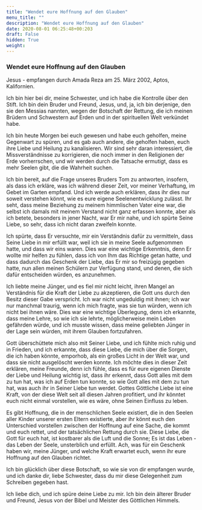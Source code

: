 ```yaml
---
title: "Wendet eure Hoffnung auf den Glauben"
menu_title: ""
description: "Wendet eure Hoffnung auf den Glauben"
date: 2020-08-01 06:25:48+00:203
draft: False
hidden: True
weight:
---
```

### Wendet eure Hoffnung auf den Glauben

Jesus - empfangen durch Amada Reza am 25. März 2002, Aptos, Kalifornien.

Ich bin hier bei dir, meine Schwester, und ich habe die Kontrolle über den Stift. Ich bin dein Bruder und Freund, Jesus, und, ja, ich bin derjenige, den sie den Messias nannten, wegen der Botschaft der Rettung, die ich meinen Brüdern und Schwestern auf Erden und in der spirituellen Welt verkündet habe.

Ich bin heute Morgen bei euch gewesen und habe euch geholfen, meine Gegenwart zu spüren, und es gab auch andere, die geholfen haben, euch ihre Liebe und Heilung zu kanalisieren. Wir sind sehr daran interessiert, die Missverständnisse zu korrigieren, die noch immer in den Religionen der Erde vorherrschen, und wir werden durch die Tatsache ermutigt, dass es mehr Seelen gibt, die die Wahrheit suchen.

Ich bin bereit, auf die Frage unseres Bruders Tom zu antworten, insofern, als dass ich erkläre, was ich während dieser Zeit, vor meiner Verhaftung, im Gebet im Garten empfand. Und ich werde auch erklären, dass ihr dies nur soweit verstehen könnt, wie es eure eigene Seelenentwicklung zulässt. Ihr seht, dass meine Beziehung zu meinem himmlischen Vater eine war, die selbst ich damals mit meinem Verstand nicht ganz erfassen konnte, aber als ich betete, besonders in jener Nacht, war Er mir nahe, und ich spürte Seine Liebe, so sehr, dass ich nicht daran zweifeln konnte.

Ich spürte, dass Er versuchte, mir ein Verständnis dafür zu vermitteln, dass Seine Liebe in mir erfüllt war, weil ich sie in meine Seele aufgenommen hatte, und dass wir eins waren. Dies war eine wichtige Erkenntnis, denn Er wollte mir helfen zu fühlen, dass ich von Ihm das Richtige getan hatte, und dass dadurch das Geschenk der Liebe, das Er mir so freizügig gegeben hatte, nun allen meinen Schülern zur Verfügung stand, und denen, die sich dafür entscheiden würden, es anzunehmen.

Ich liebte meine Jünger, und es fiel mir nicht leicht, ihren Mangel an Verständnis für die Kraft der Liebe zu akzeptieren, die Gott uns durch den Besitz dieser Gabe verspricht. Ich war nicht ungeduldig mit ihnen; ich war nur manchmal traurig, wenn ich mich fragte, was sie tun würden, wenn ich nicht bei ihnen wäre. Dies war eine wichtige Überlegung, denn ich erkannte, dass meine Lehre, so wie ich sie lehrte, möglicherweise mein Leben gefährden würde, und ich musste wissen, dass meine geliebten Jünger in der Lage sein würden, mit ihrem Glauben fortzufahren.

Gott überschüttete mich also mit Seiner Liebe, und ich fühlte mich ruhig und in Frieden, und ich erkannte, dass diese Liebe, die mich über die Sorgen, die ich haben könnte, emporhob, als ein großes Licht in der Welt war, und dass sie nicht ausgelöscht werden konnte. Ich möchte dies in dieser Zeit erklären, meine Freunde, denn ich fühle, dass es für eure eigenen Dienste der Liebe und Heilung wichtig ist, dass ihr erkennt, dass Gott alles mit dem zu tun hat, was ich auf Erden tun konnte, so wie Gott alles mit dem zu tun hat, was auch ihr in Seiner Liebe tun werdet. Gottes Göttliche Liebe ist eine Kraft, von der diese Welt seit all diesen Jahren profitiert, und ihr könntet euch nicht einmal vorstellen, wie es wäre, ohne Seinen Einfluss zu leben.

Es gibt Hoffnung, die in der menschlichen Seele existiert, die in den Seelen aller Kinder unserer ersten Eltern existierte, aber ihr könnt euch den Unterschied vorstellen zwischen der Hoffnung auf eine Sache, die kommt und euch rettet, und der tatsächlichen Rettung durch sie. Diese Liebe, die Gott für euch hat, ist kostbarer als die Luft und die Sonne; Es ist das Leben - das Leben der Seele, unsterblich und erfüllt. Ach, was für ein Geschenk haben wir, meine Jünger, und welche Kraft erwartet euch, wenn ihr eure Hoffnung auf den Glauben richtet.

Ich bin glücklich über diese Botschaft, so wie sie von dir empfangen wurde, und ich danke dir, liebe Schwester, dass du mir diese Gelegenheit zum Schreiben gegeben hast.

Ich liebe dich, und ich spüre deine Liebe zu mir. Ich bin dein älterer Bruder und Freund, Jesus von der Bibel und Meister des Göttlichen Himmels.
